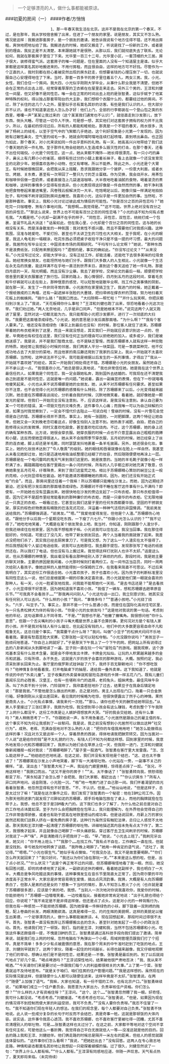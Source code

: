 > 一个足够漂亮的人，做什么事都能被原谅。

###初夏的房间（一）
####作者/方悄悄

						1、那一年春天我生活在北京。这并不是我在北京的第一个春天，不过，是在那年，我从学校宿舍搬了出来，住进了一个朋友的家里。说是朋友，其实又不怎么熟。情况是这样：我搬进那套房子，是一个朋友的邀请，她告诉我说有个地方住得不错，还不用出房租，爽快地把地址给了我。我搬进去的时候，她却又搬走了，听说是找了一份新的工作，或者是别的理由，我反正是不太清楚，本来跟她就不是很熟，从那以后，我们就彻底失去了联系。无论如何，我就在那套房子里住了下来。光华里一百三十二号，光华里小区，一套顶楼的大三居。房子很大，装修得蛮气派。这套房子的唯一问题是，住在里面的人没有一个知道屋主是谁。似乎大家都是这样莫名其妙地搬进来的。不用付房租，而且很自由，这样的地方可不好找。尽管作为一个正直的人，我时刻都在担心着被突然出现的房东赶走，但想要省钱的心理压倒了一切，也就说服自己心安理得地住了下来。当时，那套一百多平的房子里住着五个人。两女三男。我，小光，女性，我们合住一个房间。我大四，小光似乎刚刚大学毕业，从事什么职业我是不清楚，但她不会在正常的点出去上班，经常穿着厚厚的卫衣裤在在屋里走来走去。另外三个男的，王淳和刘健住一间屋，但又好像不是同性恋。唯一会在正常的时间出去上班的是张智勇，这似乎赋予了他某种特殊的权利，得以独占那套带阳台的大主卧，我们想晾个衣服什么的，都要经过他的房间。不过，除了长住的这几个人之外，屋里似乎总有莫名其妙的访客。有些是我们认识的人，但大部分并不认识。谁也不知道拿这些人怎么办才好：他们上门，全部的行李都装在一个登山包之类的东西里，嘟囔一声“某某让我过来的（这个某某我们通常也不认识）”，就径直走到沙发那儿，放下东西，倒头大睡。尽管这一切令人不快，可是想一想，其实他们对这套房子拥有的权力并不比我少。所以，在最初的惊诧过后，所有的人都能和睦相处。那真是一个不错的春天，雨水很多，洗掉了杨树上的绒毛，以至于空气中的飞絮都几乎绝迹。这个利好现象是小光第一个发现的。因为她有过敏性鼻炎，空气里的绒毛一多，她就会阿嚏阿嚏地连续打起喷嚏，直到喷出鼻血。也正因为如此，那个春天，对小光来说如同一件出乎意料的礼物。有一天，她高高兴兴地带给了我们这个春天她的另一件礼物。至于那件礼物会给她的人生造成多么毁灭性的打击，在那个春天，还看不出任何端倪。小光是个同性恋。这一点，她从来都不掩饰——她长得很漂亮，有一只小巧的鼻子，鼻尖上有几颗小小的雀斑，细得有些过分的小腿上套着长袜子，看上去就像一个还没发育完全的北欧少年。她很喜欢各种小动物，但又有哮喘，所以不能养。除此之外，小光还是个大胃王。有时候她很晚回来，会把我从床上摇醒，恳求我跟她分享一个披萨，一份意大利面，或者水饺、烤翅、关东煮，甚至有一次带回了一整只九寸的芝士蛋糕。作为交换，我会烧开水，用茶包和咖啡伴侣做一壶奶茶，或者直接泡上几袋速溶咖啡。大半夜地吃着油腻的食物，喝着滚烫的茶和咖啡，这样的事情多少显得有些诡异。但小光表现得这好像是一件自然而然的事，她干净利落地把食物卷起来塞进嘴里，风卷残云般解决完一大半。吃饱喝足以后，她像只猫一样满足地拍拍肚子，有时候不刷牙就回到房间去睡觉。我喜欢小光，这似乎是一件更加自然的事。当然啦，不是那种喜欢。事实上，我和小光讨论过彼此成为情侣的可能性。“你是百分之百的异性恋吗？”她吃完一只咖喱卷，煞有介事地问我。“我想啊……我觉得是。”“这不可能。世界上绝对没有百分之百的异性恋。”“那这么说来，世界上也不可能有百分之百的同性恋咯？”小光的话不知为何有点惹毛我。“大概是吧。”小光却一副满不在乎的样子，“同性恋，异性恋，双性恋，统统打成一个包裹，圣诞节礼品大派送！”话虽如此，但在我心里，小光却是个百分之百的同性恋。这与她的长相没有关系，而是浑身散发的一种氛围：我对男性不感兴趣，而且不需要他们对我感兴趣。这种氛围，没准与她爱吃、不爱打扮、甚至也不太讲卫生的习性也大大相关。至于我呢，在小光的眼里，我这人龟毛到一塌糊涂，吃完东西必须把桌子收拾干净只是不值一提的坏习惯，最大的问题是，我居然在写毕业论文：中国资本市场的周期研究。“干吗写什么论文啊？”她说，“那种东西不是浪费纸张，只配用来擦屁股吗？”遗憾的是，事实的确如此。“你没写过论文？”“从来没有。”小光没写过论文，却能大学毕业，没有正经工作，却能活着，还能吃下去很多美味的垃圾食品。她经常换女朋友，也能坦然地与她们分手。跟我们大多数人的人生相比，小光就像一个生活在永无岛的孩童，能这样满不在乎地一直活到世界末日。直到这个春天送给了她一件礼物。那是四月底的一天，阳光明媚，而且没有沙尘暴。我去了趟学校，交掉论文的最后一稿，顺便把学校宿舍里的夏天衣服塞进了旅行包。回家的路上，我心情很好。四月到五月的这段时间，穿着毛衣和牛仔裤就可以走在街上，那种惬意的感觉，可以短暂地驱散毕业啊、找工作之类事情的阴影。就在那一天，发生了一件非同寻常的事。小光居然在家里搞卫生了。我进门的时候，她正戴着一个报纸做成的三角帽，还有一副遮掉半张脸的大墨镜，把扫帚绑在撑衣杆的顶端，努力地扫着天花板上的蜘蛛网。“搞什么搞！”我脱口而出。“大扫除啊——帮忙啦！”“开什么玩笑啊，你把灰都扫到沙发上了。”我说，“天花板碍你什么事啦？”王淳和刘健也跑了出来，惊恐地看着小光这次壮举。“我们劝过她。”两人无奈地说，几乎是异口同声，“但是她根本不听。”说完这两个人就又跑进了屋里，显然对这一切都无能为力。我只能帮助小光把沙发挪开，进行了一次彻底的大扫除。“我要把这面墙漆成绿色。”小光说，她的意思是沙发后面那面墙。“为什么啊？”“我有个客人要来。”2、墙还没有漆成绿色（事实上到最后也没有）的时候，那位客人就住了进来。苏珊娜带着她的布衣柜来到了这里，而且一来就没想走，其实我们一开始就应该意识到这一点的，但是，毕竟她也有权住在这里，我们没有任何正当的理由可以拒绝她的加入。或多或少，我们是被她迷惑了。我是说，并不是我们智商太低，也不是缺乏警惕，而是苏珊娜本人就有这样一种狡黠的特质。她经常让我想起小时候的邻居，我们两家人平分一块菜园，可是一季蔬菜种完，他不仅成功地占去了大部分的菜地，而且他家的南瓜藤还爬到了我家的瓜架上。我从一开始就不太喜欢苏珊娜。当然啦，这种说法并不公平。我可能是根据以后发生的一系列事情，才得出了“我从一开始就不喜欢她”的结论。其实一开始我们相处得还不错。苏珊娜是小光的女朋友。虽然她自己并不承认这一点。“我很喜欢小光。”她总是很认真地说，“我也非常信任她。她是我在这个世界上最信任的人。如果我是个同性恋，我一定会跟她私奔，跑到国外去结婚的。可我现在还不清楚我自己到底是不是同性恋，这就是唯一的问题。”她说着，露出一副痛苦的表情，但在下一秒就咯咯地傻笑起来。小光也从来不说苏珊娜是她的女朋友。她，从来不对苏珊娜有任何要求。甚至如果你不注意，也不会觉得小光对苏珊娜的感情有什么特别。除了苏珊娜来了以后，小光变得越来越沉默。她总是在苏珊娜高谈阔论，分析着自我的时候，沉默地微笑着，看着她，就好像她是一颗发光的星球。但我们一开始完全没有注意到。不，应该这样说，是我没有注意到。承认自己要为某一个可悲的错误、某一项毁灭性的灾难负责，这件事令人心痛；而我唯一可以为自己辩解的只是，如果当时我觉察到了，一定会不惜代价去阻止——可说白啦！雪崩的时候，没有一片雪花会觉得是自己的错。苏珊娜长得并不漂亮。事实上，她有一张圆脸，一对肥脚踝，这两个特征让她自卑，但她又会一天到晚老念叨着这点，好像生怕别人注意不到。她热衷于减肥，自拍，把自己的脸修得尖尖的发微博，同时又喜欢吃甜食，甚至喜欢吃红烧肉。不过，这个苏珊娜，她的身上还的确有某种东西。比方说，她很会穿衣服。她穿衣服的时候一点也不介意显露出自己粗粗的胳膊和小腿，这反而使她显得很迷人。她从来不会按照季节穿衣服，五月初的时候，她已经穿上了丝质的连衣裙，脚上却还是羊毛靴，同时瑟瑟发抖地裹着一条羊毛披肩。另外，她还很会化妆。事实上，她的化妆技术达到了“令人敬畏”的级别。她的眼线和唇膏就像长在脸上一样自然，我甚至从未看见她卸过妆，她只是迅速地用吸油纸整理已经糊了的妆容，然后随随便便地再涂上一层。苏珊娜是在一个电闪雷鸣的鬼天气来到我们这里的。她是故意的。当她的羊毛靴子就像小船一样积满了水，踢踏踢踏地在客厅里踢出一条小河的时候，所有的人几乎都立即对她充满了敬意，仿佛她乘坐五月花号，纡尊降贵，来到了我们这蛮荒之地。相比于苏珊娜精心策划的豌豆公主一般的亮相，小光则显得有些窘迫。她不能邀请苏珊娜睡她的房间，因为，她们还没有开始正式地“约会”。而且，那房间里还住着一个我嘛！所以苏珊娜只能睡在沙发上。而她，因为近期经济窘迫，还没有把沙发后面的那面墙漆成绿色。苏珊娜对不得不睡在客厅这件事有什么不满吗？即使有，一开始她也没有显露出来。她很快地在沙发的旁边支起了一只布衣柜。那只布衣柜值得一提。因为它并不是超市里经常能看到的那种廉价的布衣柜，而是一只豪华的布衣柜。它无限地接近一只真正的衣柜。一眼看过去，它甚至比我们这屋子里的任何东西都要华丽。坚固的不锈钢支架，厚实的棕色织物表面有精致的巴洛克式花纹，洋溢着一种神气活现的异国情调。“我前男友送给我的。”苏珊娜强调道，“前男友。”“嗯。”“我爱他爱得发狂，但他是个人渣。”苏珊娜伤心地说。“跟他分手以后我一个星期没吃东西，一下瘦了六七斤。”“你跟小光怎么认识的？”“我不记得了。”她吃吃地笑着，“大概是在某个朋友聚会上吧。我当时，你知道，刚刚跟那个人渣分手，但我还继续住在他家里，因为我不想租房子嘛。小光说我可以住在这，我没当回事。我在那住得挺好的，你知道。可是过了没几天，他带了新女朋友回去，两个人当着我的面就做了起来。我差点没把他们杀了，其实我已经去厨房拿刀了。可是我又想，为了这么一个人渣实在太不值得了。然后我想起有个人留过电话给我，说我可以去她那住。我去翻手提包，发现那张写了电话的纸居然还在。所以我打了电话，但也没有马上搬过来。我觉得这样打扰别人也许不太好。”话是这么说，但从苏珊娜的神情里，我丝毫没有看出那种给别人添了麻烦的内疚。那段时间，我是她主要的聊天对象。主要的原因是我闲着。小光那时候则打着两份工。在一间书店当店员，同时一周两次给别人看孩子。像她这样的人居然能得到一份保姆的工作，在我看来简直不可思议。不过后来我明白了，其实这份工作很适合她。小光喜欢孩子，孩子也喜欢小光。因为孩子的判断标准里没有同性恋这么一说，他们总是根据第一眼的印象决定喜欢谁。而小光就是他们第一眼就会喜欢的那种人。有一天，小光一脸紧张地找我，问我能不能帮她代一天班。“是去书店还是？”是去看孩子。小光显得很不好意思，因为她知道我不喜欢小孩。“我借了一辆车，想和苏珊娜去趟草原音乐节。”“可我真不会看孩子……”“那我再问问别人。”小光这句话一出口，我立刻意识到，她其实没有任何别人可以去问。“什么样的小孩？”我问，“事情多吗？”“普通小孩吧。”小光挠了挠头。“六岁，叫豆子。”3、事实上，那并不是一个什么普通小孩，而是住在国际化高尚住宅区里，与一只名贵松狮犬为伴的有钱小孩。“你是小光的女朋友吗？”这是他对我说的第一句话。考虑到他的年纪，这句话算得上不同寻常。“不是。”“我想也不是。”他撇了撇嘴角。我很想问他“你什么意思”，但跟一个舌尖嘴利的小孩子斗嘴大概是世界上最不合算的事。更何况对方是个有钱人家的小孩。并不是我对有钱人有什么偏见，但比起没有钱的人，他们中的大多数更容易自命不凡和粗鲁无礼，这总归是个事实。“我需要干点什么呀？”我问。叫做“小豆子”的松狮犬闷闷不乐地看着我。要是有愁眉苦脸大奖赛，它那张脸一定可以轻松夺魁。“小光没跟你说吗？”男孩豆子一脸烦闷地答道，“你自己上网就好了。”于是那天下午我上了一个下午的网，把网站上所有说得过去的八卦新闻从头到脚地读了一遍。豆子则一直在玩一个叫“冒险岛”的游戏。据我观察，这个游戏基本没有什么技术含量，就是会不停地发出卡牌，卡牌金光灿灿，让玩的人积累越来越多的金币和武器。只有所得，永不失去，这就是六岁的孩子会喜欢的那种游戏，大概。按照约定，我必须呆到家长回来为止。客厅里的俄罗斯式挂钟敲了六下，我终于百无聊赖地问：“你不想吃饭吗？”他神情复杂地看着我，打开电脑桌下的抽屉，递给我一叠外卖单。这下我知道了，他就是传说的中的“外卖儿童”。豆子收集的外卖餐单就和冒险岛游戏的卡牌一样五花八门。既有儿童们喜闻乐见的必胜客、汉堡王，也有一些堪称冷门的选择，老妈兔头，姐妹烤鱼，最佳风味牛杂汤。叫了外卖不到十分钟，门铃就响了。我欣喜若狂地扑了过去，结果豆子在我身后镇定地说：“那是我爸。”不管他是怎么做出的判断，总之是对的。男主人出现在门口，拖着一只合金旅行箱，好像刚刚从火星出差回来。看见我的时候略为吃惊，但很快便露出了然于心的神情。果然是商务人士。“小光有点事情，请我来代一次班。”“那么，请你也把今天的酬劳给她带回去。”从男人手里接过了三张红票子，我颇为吃惊。我没想到带小孩会有这么赚钱，考虑到整个下午我除了上网什么都没干，这份工作真是让人嫉妒得想放声大哭。“好的我会交给她。还有什么事吗？”男人稍微思考了一下。“你跟她说一声，车不用急着还。”小光居然是跟自己的雇主借的车。这个事实不知为何让我感到了一丝郁闷。我是说，我之前没有想到小光居然可以做出这种“社交行为”。成熟、老练、充满自信地对不怎么熟的人说：“把你的车借我用用吧！”她怎么能做得出这样的事！况且对方又是这样一个人。穿着昂贵的西装，得体地请我把酬劳转交。因为当面对一个人说“这是给你的钱”是不太礼貌的行为，有钱人们不知为何都这样想。回到家里的时候，我意外地发现小光和苏珊娜回来了。我原以为她们会在草原上住一天，但我刚一进门，王淳和刘健就像新闻播报一般对我说：“苏珊娜喝醉了。”屋子里一股酒气。张智勇在客厅里大发雷霆。“怎、怎么能这样子……”他结结巴巴地吼道，在这之前，我们并没有发现他是个结巴，“这、这也太不像话了！”苏珊娜窝在沙发上小声地哭着，脚下有一大滩呕吐物。小光站在一旁，一副事不关己的模样。“滚、滚出去！”张智勇大吼了一声。我站在门廊里换鞋，惊得差点摔了一跤。“张兄，不用这样吧！”我脱口而出，“这又不是你的房子！”“太、太不像话了！”张智勇转向我，愤怒得脸都变了形，“房东知道了会怎么想？会把我、我们大家都、都赶出去！”“你认识房东？”所有人异口同声地问。话音刚落，小光脸一沉，“啪”地一甩房门进了自己那一间。我们怀着渴望的目光看着张智勇，他忽然显得有些不好意思。“不，不认识。但是……”他讪讪地说，“但是这样子，总是太过分了嘛！”就是在这次事件之后，我们发现了张智勇的一个秘密：他在IBM公司工作。因为那天他刚进家门就发现了烂醉如泥的苏珊娜，顺手将电脑包放在了桌上，而他的胸牌就拴在包带子上。我想，他总不至于是IBM看大门的。这下我们也多少了解了，为什么他之前总是对自己的工作地点讳莫如深。至于为什么会把胸牌拴在包带上，我只能理解为，在外界他会觉得自己的工作非常值得骄傲，或者也有助于提高在地铁里搭讪的成功率。但是话说回来，月薪上万的家伙居然还和我们这群人挤在一套免费的房子里，这种行为虽然没有触犯法律，总归让人感觉不太地道。那天我和王淳刘健一起清理了苏珊娜的呕吐物。详细地描述其内容未免有点太下作了。第二天，我很晚才起床，并且就像自己喝醉了一样头痛欲裂。穿过客厅去卫生间刷牙的时候，苏珊娜对我说了一声“嗨”，声音清脆得几乎把我绊了一跤。“早，”她说，“小光去上班了。”我刷完牙出来，她又问：“你不用上班么？”“我那个……在找工作。”我有点不自在，工作确实一直在找，但就是没找到。幸亏她及时地转换了话题。“我昨晚上喝醉了。”她用一种肯定的语气说，“还吐了，我记得。”“嗯嗯。”“小光也很生气。”她似乎有点懊恼，“可我没办法，我又不是故意要喝醉。”“你们怎么昨天就回来了？”我只好问，“我还以为你们会在那玩一天。”“本来是这么想的啦，但是，出了点小状况。”“什么状况？”这是个再正常不过的问题，但苏珊娜嗔怪地看了我一眼。然后，她没有回答问题，却吭吭哧哧地笑了起来，一副欲说还休的模样。看着她这副样子，我也明白了一大半。大概总是争风吃醋这类的事情，这种事情发生在音乐节里简直太正常了。因为荷尔蒙的平均浓度高于正常水平，大家总是非常容易萌生爱情，搞出点风流韵事。我猜，大概是有人向苏珊娜表白了，但那人是男的还是女的？想象一下当时的情形，那人不知怎么惹火了小光（也许就是灌了苏珊娜很多酒），应该是个男的吧，我想。“当别人一次次地对你说我喜欢你，我爱你的时候，你能拒绝吗？”苏珊娜一边嘻嘻笑着，一边咬着指尖。接着她非常肯定地说：“出于礼貌也得给个回应，你说呢？”我不肯定是不是非得这样做，但还是点了点头。这是对小光的一种背叛行为，但我也有一种感觉——不能拒绝苏珊娜。因为她穿着一件鲜绿色的小袄，脚下趿着一双刺绣的拖鞋，配上卷曲的长发，两眼清脆欲滴。这真是难得一见、灼灼生辉的美貌啊，这样的美貌足以催生出美德，一个足够漂亮的人，做什么事都能被原谅。4、现在回想起来，那段时间过得很不太平。首先，张智勇一直没有放弃让苏珊娜搬出去的念头，甚至针对她发起了一项小小的政治活动。首先，他请我们吃了一顿饭。我们，指的是王淳、刘健和我，当然不包括苏珊娜和小光。吃饭这件事还颇值得一提，不愧是IBM的员工，张智勇是通过高科技手段向我们提出了邀请。简单来说，就是我们在上网的时候，忽然电脑右下角弹出一个小框，局域网管理员跟我们打了个招呼。真是不简单！多多少少有点被震慑的意思，我在那个周末的中午准时赶到了吃饭的地点。王淳、刘健则早就到了。这两个家伙，随着一起住的时间越长，长得也越来越像，我又仔细地观察了他们的举动，想确认他们是不是同性恋，结果还是——不像。张智勇是最后到的。到了以后就阔气地点了好几个菜。“喝点啤酒吗？”王淳试探性地问，结果被他很严肃地否决：“我、我从来不喝酒。”“今天请你们来是要讨论一件跟我们每个人的利益都很相关的大事。”上了第一个菜，张智勇就迫不及待地宣布。“就是关于咱们、咱们住房的住户管理问题。”“我是这样想的。虽然现在的实际情况是这样，但是随便什么人都可以随便住进来，这样毕竟是不太好。”张智勇说。在两个“随便”上加强了语气。“我嘛，大家也知道，有一份不错的工作，也有北京户口。”张智勇继续说，“如果咱们成立一个住户委员会，我愿意为大家出力，负责审核住户资格。你们怎么想？”“什么样的人才有资格住呀？”王淳问。“这个、这个……”张智勇忽然瞟了我一眼。好奇怪，我可什么都没说。“考虑考虑。”刘健接道。“考虑考虑也可以。”张智勇说，“但是，如果因为现在的情况得不到控制而使大家的利益受损，我可不负责。”“没有人要你负责呀。”我忍不住冒了一句。“我不知道你们现在年轻人的想法。在我们的观念里，每个人都要对自己负责。”张智勇不快地说。此人说一些成分复杂的长句子时反而不会结巴，真是奇事一桩。这就是那顿饭的大体内容。说实话，这件事令我恶心透顶。我不喜欢苏珊娜，也不喜欢客厅里被吐得一团糟，尤其不喜欢清理别人的呕吐物，可是……张智勇这样也太过分了。在这之前，大家都平等地对这个空间不享有任何主权，可是他这么一番折腾，我觉得自己平白无故就低人一等——没准这就是他的目的。回去的路上我和王淳、刘健结伴。他们俩走路的时候总是隔开一米左右的距离，但给人的感觉就跟连体婴似的。“这件事你们怎么看啊？”我说，“把她赶出去？”没有回答。这两人在专心致志地走路，神情和姿态都莫名其妙地让我想起一只窥探着蝴蝶的猫。过了很久，刘健忽然说了一句：“世界上什么人都有嘛。”“什么人都有。”王淳深有同感地应道，伴随一声叹息。天气有点热了，夏天即将来临。（未完待续） 